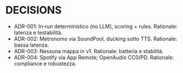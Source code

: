 # DECISIONS

- ADR-001: In‑run deterministico (no LLM), scoring + rules. Rationale: latenza e testabilità.
- ADR-002: Metronomo via SoundPool, ducking sotto TTS. Rationale: bassa latenza.
- ADR-003: Nessuna mappa in v1. Rationale: batteria e stabilità.
- ADR-004: Spotify via App Remote; OpenAudio CC0/PD. Rationale: compliance e robustezza.